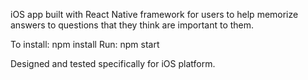 iOS app built with React Native framework for users to help memorize answers to questions that they think are important to them.

To install: npm install
Run: npm start

Designed and tested specifically for iOS platform.